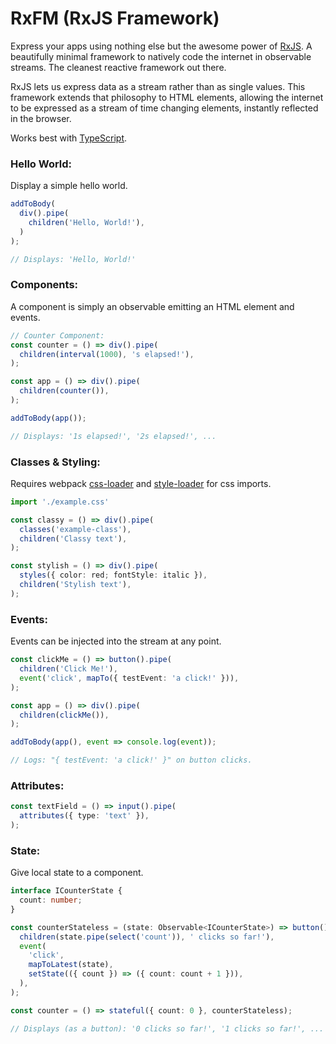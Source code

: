 # RxFM (RxJS Framework)

Express your apps using nothing else but the awesome power of [RxJS](https://github.com/ReactiveX/rxjs). A beautifully minimal framework to natively code the internet in observable streams. The cleanest reactive framework out there.

RxJS lets us express data as a stream rather than as single values. This framework extends that philosophy to HTML elements, allowing the internet to be expressed as a stream of time changing elements, instantly reflected in the browser.

Works best with [TypeScript](https://www.typescriptlang.org/).

### Hello World:
Display a simple hello world.
```typescript
addToBody(
  div().pipe(
    children('Hello, World!'),
  )
);

// Displays: 'Hello, World!'
```

### Components:
A component is simply an observable emitting an HTML element and events.
```typescript
// Counter Component:
const counter = () => div().pipe(
  children(interval(1000), 's elapsed!'),
);

const app = () => div().pipe(
  children(counter()),
);

addToBody(app());

// Displays: '1s elapsed!', '2s elapsed!', ...
```

### Classes & Styling:
Requires webpack [css-loader](https://webpack.js.org/loaders/css-loader/) and [style-loader](https://webpack.js.org/loaders/style-loader/) for css imports.
```typescript
import './example.css'

const classy = () => div().pipe(
  classes('example-class'),
  children('Classy text'),
);

const stylish = () => div().pipe(
  styles({ color: red; fontStyle: italic }),
  children('Stylish text'),
);
```

### Events:
Events can be injected into the stream at any point.
```typescript
const clickMe = () => button().pipe(
  children('Click Me!'),
  event('click', mapTo({ testEvent: 'a click!' })),
);

const app = () => div().pipe(
  children(clickMe()),
);

addToBody(app(), event => console.log(event));

// Logs: "{ testEvent: 'a click!' }" on button clicks.
```

### Attributes:
```typescript
const textField = () => input().pipe(
  attributes({ type: 'text' }),
);
```

### State:
Give local state to a component.
```typescript
interface ICounterState {
  count: number;
}

const counterStateless = (state: Observable<ICounterState>) => button().pipe(
  children(state.pipe(select('count')), ' clicks so far!'),
  event(
    'click',
    mapToLatest(state),
    setState(({ count }) => ({ count: count + 1 })),
  ),
);

const counter = () => stateful({ count: 0 }, counterStateless);

// Displays (as a button): '0 clicks so far!', '1 clicks so far!', ...
```
